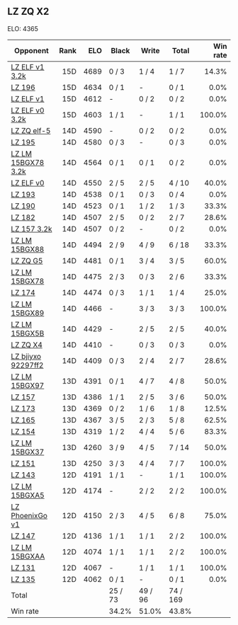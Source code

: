 ## LZ ZQ X2 ##

ELO: 4365

Opponent | Rank | ELO | Black | Write | Total | Win rate
---------|-----:|----:|-------|-------|-------|-------:
[LZ ELF v1 3.2k](LZ%20ELF%20v1%203.2k.md) | 15D | 4689 | 0 / 3 | 1 / 4 | 1 / 7 | 14.3%
[LZ 196](LZ%20196.md) | 15D | 4634 | 0 / 1 | - | 0 / 1 | 0.0%
[LZ ELF v1](LZ%20ELF%20v1.md) | 15D | 4612 | - | 0 / 2 | 0 / 2 | 0.0%
[LZ ELF v0 3.2k](LZ%20ELF%20v0%203.2k.md) | 15D | 4603 | 1 / 1 | - | 1 / 1 | 100.0%
[LZ ZQ elf-5](LZ%20ZQ%20elf-5.md) | 14D | 4590 | - | 0 / 2 | 0 / 2 | 0.0%
[LZ 195](LZ%20195.md) | 14D | 4580 | 0 / 3 | - | 0 / 3 | 0.0%
[LZ LM 15BGX78 3.2k](LZ%20LM%2015BGX78%203.2k.md) | 14D | 4564 | 0 / 1 | 0 / 1 | 0 / 2 | 0.0%
[LZ ELF v0](LZ%20ELF%20v0.md) | 14D | 4550 | 2 / 5 | 2 / 5 | 4 / 10 | 40.0%
[LZ 193](LZ%20193.md) | 14D | 4538 | 0 / 1 | 0 / 3 | 0 / 4 | 0.0%
[LZ 190](LZ%20190.md) | 14D | 4523 | 0 / 1 | 1 / 2 | 1 / 3 | 33.3%
[LZ 182](LZ%20182.md) | 14D | 4507 | 2 / 5 | 0 / 2 | 2 / 7 | 28.6%
[LZ 157 3.2k](LZ%20157%203.2k.md) | 14D | 4507 | 0 / 2 | - | 0 / 2 | 0.0%
[LZ LM 15BGX88](LZ%20LM%2015BGX88.md) | 14D | 4494 | 2 / 9 | 4 / 9 | 6 / 18 | 33.3%
[LZ ZQ G5](LZ%20ZQ%20G5.md) | 14D | 4481 | 0 / 1 | 3 / 4 | 3 / 5 | 60.0%
[LZ LM 15BGX78](LZ%20LM%2015BGX78.md) | 14D | 4475 | 2 / 3 | 0 / 3 | 2 / 6 | 33.3%
[LZ 174](LZ%20174.md) | 14D | 4474 | 0 / 3 | 1 / 1 | 1 / 4 | 25.0%
[LZ LM 15BGX89](LZ%20LM%2015BGX89.md) | 14D | 4466 | - | 3 / 3 | 3 / 3 | 100.0%
[LZ LM 15BGX5B](LZ%20LM%2015BGX5B.md) | 14D | 4429 | - | 2 / 5 | 2 / 5 | 40.0%
[LZ ZQ X4](LZ%20ZQ%20X4.md) | 14D | 4410 | - | 0 / 3 | 0 / 3 | 0.0%
[LZ bjiyxo 92297ff2](LZ%20bjiyxo%2092297ff2.md) | 14D | 4409 | 0 / 3 | 2 / 4 | 2 / 7 | 28.6%
[LZ LM 15BGX97](LZ%20LM%2015BGX97.md) | 13D | 4391 | 0 / 1 | 4 / 7 | 4 / 8 | 50.0%
[LZ 157](LZ%20157.md) | 13D | 4386 | 1 / 1 | 2 / 5 | 3 / 6 | 50.0%
[LZ 173](LZ%20173.md) | 13D | 4369 | 0 / 2 | 1 / 6 | 1 / 8 | 12.5%
[LZ 165](LZ%20165.md) | 13D | 4367 | 3 / 5 | 2 / 3 | 5 / 8 | 62.5%
[LZ 154](LZ%20154.md) | 13D | 4319 | 1 / 2 | 4 / 4 | 5 / 6 | 83.3%
[LZ LM 15BGX37](LZ%20LM%2015BGX37.md) | 13D | 4260 | 3 / 9 | 4 / 5 | 7 / 14 | 50.0%
[LZ 151](LZ%20151.md) | 13D | 4250 | 3 / 3 | 4 / 4 | 7 / 7 | 100.0%
[LZ 143](LZ%20143.md) | 12D | 4191 | 1 / 1 | - | 1 / 1 | 100.0%
[LZ LM 15BGXA5](LZ%20LM%2015BGXA5.md) | 12D | 4174 | - | 2 / 2 | 2 / 2 | 100.0%
[LZ PhoenixGo v1](LZ%20PhoenixGo%20v1.md) | 12D | 4150 | 2 / 3 | 4 / 5 | 6 / 8 | 75.0%
[LZ 147](LZ%20147.md) | 12D | 4136 | 1 / 1 | 1 / 1 | 2 / 2 | 100.0%
[LZ LM 15BGXAA](LZ%20LM%2015BGXAA.md) | 12D | 4074 | 1 / 1 | 1 / 1 | 2 / 2 | 100.0%
[LZ 131](LZ%20131.md) | 12D | 4067 | - | 1 / 1 | 1 / 1 | 100.0%
[LZ 135](LZ%20135.md) | 12D | 4062 | 0 / 1 | - | 0 / 1 | 0.0%
Total | | | 25 / 73 | 49 / 96 | 74 / 169 | 
Win rate| | | 34.2% | 51.0% | 43.8% | 
